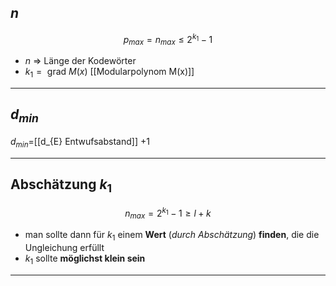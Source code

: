 ## $n$
$$
p_{max}=n_{max}\leq 2^{k_{1}}-1
$$
- $n$ => Länge der Kodewörter
- $k_{1} = \text{ grad } M(x)$ [[Modularpolynom M(x)]]

---

## $d_{min}$
 $d_{min} =$[[d_{E} Entwufsabstand]] $+1$

---

## Abschätzung $k_{1}$
$$
n_{max}=2^{k_{1}}-1 \geq l+k
$$
- man sollte dann für $k_{1}$ einem **Wert** (*durch Abschätzung*) **finden**, die die Ungleichung erfüllt
- $k_{1}$ sollte **möglichst klein sein**
---
